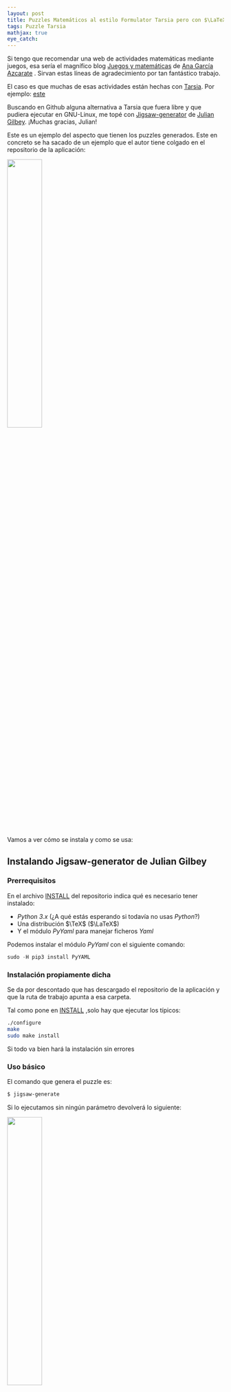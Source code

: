 ```yaml
---
layout: post
title: Puzzles Matemáticos al estilo Formulator Tarsia pero con $\LaTeX$ y Python
tags: Puzzle Tarsia
mathjax: true
eye_catch: 
---
```


Si tengo que recomendar una web de actividades matemáticas mediante juegos, esa sería el magnífico blog [Juegos y matemáticas](https://anagarciaazcarate.wordpress.com/) de [Ana García Azcarate](https://anagarciaazcarate.wordpress.com/author/anagarciaazcarate/) . Sirvan estas líneas de agradecimiento por tan fantástico trabajo.

El caso es que muchas de esas actividades están hechas con [Tarsia]( http://www.mmlsoft.com/index.php/products/tarsia). Por ejemplo: [este](https://anagarciaazcarate.wordpress.com/2018/11/20/puzle-hexagonal-de-las-rectas-paralelas/)

Buscando en Github alguna alternativa a Tarsia que fuera libre y que pudiera ejecutar en GNU-Linux, me topé con [Jigsaw-generator](https://github.com/juliangilbey/jigsaw-generator) de [Julian Gilbey](https://github.com/juliangilbey). ¡Muchas gracias, Julian!

Este es un ejemplo del aspecto que tienen los puzzles generados. Este en concreto se ha sacado de un ejemplo que el autor tiene colgado en el repositorio de la aplicación:

<img src="/assets/img/ejemplo_jigsaw.png" width="40%">

Vamos a ver cómo se instala y como se usa:

## Instalando Jigsaw-generator de Julian Gilbey

### Prerrequisitos

En el archivo [INSTALL](https://github.com/juliangilbey/jigsaw-generator/blob/master/INSTALL) del repositorio indica qué es necesario tener instalado:

* *Python 3.x* (¿A qué  estás esperando si todavía no usas *Python*?)
* Una distribución $\TeX$ ($\LaTeX$)
* Y el módulo *PyYaml* para manejar ficheros *Yaml*

Podemos instalar el módulo *PyYaml* con el siguiente comando:

```python
sudo -H pip3 install PyYAML
```

### Instalación propiamente dicha

Se da por descontado que has descargado el repositorio de la aplicación y que la ruta de trabajo apunta a esa carpeta.

Tal como pone en [INSTALL](https://github.com/juliangilbey/jigsaw-generator/blob/master/INSTALL) ,solo hay que ejecutar los típicos:

```bash
./configure
make
sudo make install
```

Si todo va bien hará la instalación sin errores

### Uso básico

El comando que genera el puzzle es:

```bash
$ jigsaw-generate
```

Si lo ejecutamos sin ningún parámetro devolverá lo siguiente:

<img src="/assets/img/cmd_jigsaw.png" width="40%">

El error que nos da indica que necesitamos pasarle un fichero *.yaml* con toda la información del puzzle:

Veamos el ejemplo que corresponde con la imagen del puzzle que hemos visto antes y que aparece en el repositorio del autor:

```yaml
# A hexagonal jigsaw puzzle, from http://www.mrbartonmaths.com/jigsaw.htm
format: 1
type: hexagon
title: Powers and roots
note: "The `?' means a number for you to fill in"
pairs:
    - ['$10^6\div10^3$', '$1000$']
    - ['$10^{23}\div10^{21}$', '$100$']
    - ['$9^4\times9^5$', '$9^9$']
    - ['$(3^2)^2$', '$81$']
    - ['$6\times6^2$', '$216$']
    - ['$2^4\div2^6$', '$\dfrac{1}{4}$']
    - - '$4^2\times4$'
      - puzzletext: '?'
        solutiontext: '$64$'
    - ['$2^6\times2$', '$128$']
    - ['$23.1^0$', '$1$']
    - ['$3^3\times3^3$', '$3^6$']
    - ['$\sqrt{64}-2^3$', '$0$']
    - ['$\dfrac{1}{5^2}\times\dfrac{1}{5}$', '$\dfrac{1}{5^3}$']
    - ['$5^2\div5^4$', '$\dfrac{1}{5^2}$']
    - ['$3^2\times3^3$', '$3^5$']
    - ['$(3^3)^3$', '$3^9$']
    - ['$2^3\div\sqrt{16}$', '$2$']
    - - '$2^6\div2^4$'
      - puzzletext: '?'
        solutiontext: '$4$'
    - ['$4^4\times4^4$', '$4^8$']
    - ['$\sqrt{49}$', '$7$']
    - ['$\sqrt{25}\times\sqrt{36}$', '$30$']
    - ['$\sqrt{144}\div\sqrt{16}$', '$3$']
    - ['$2^3\div2^4$', '$\dfrac{1}{2}$']
    - ['$2\times2^2\times2^2$', '$32$']
    - ['$10^2\times100$', '$10\,000$']
    - ['$3^6\div3^9$', '$\dfrac{1}{3^3}$']
    - ['$3^8\div3^5$', '$3^3$']
    - ['$5^5\div5\times5^2$', '$5^6$']
    - ['$9^9\times9^9$', '$9^{18}$']
    - ['$(9^9)^9$', '$9^{81}$']
    - ['$(4^4)^4$', '$4^{16}$']
edges:
    - '$-1$'
    - '$10$'
    - '$13^2\div13$'
    - '$39$'
    - '$13^3$'
    - '$108$'
    - '$\dfrac{1}{2}$'
    - '$\sqrt{128}$'
    - '$\sqrt{20}$'
    - '$2^{\frac{1}{2}}$'
    - '$\dfrac{3}{2}$'
	- '$9^{10}$'
```

El fichero *yaml* tiene una serie de campos:

* **format**: la versión del formato de archivo, debe tener 1 ya que solo hay una versión de la aplicación
* **type**: El tipo de rompecabezas que se está creando.
	* **smallhexagon**, que consta de 6 triángulos
	* **hexagon**, que consta de 24 triángulos
	* **triangle**,  que consiste en 16 triángulos más pequeños
	* **parquet**, que consta de 4 cuadrados y 8 triángulos.
* **title**: Título
* **textSize**: Tamaño del texto. Va de 0-9 siendo el 0 el más pequeño. Por defecto vale 5
* **note**: Subtítulo o nota explicativa arriba en la páginas
* **pairs**: Pares de ejercicio-solución. Se ponen entre corchetes y en código $\LaTeX$
* **edges**: Ejercicios que no se asocian a ninguna solución porque forman las esquinas del puzzle

Existen más opciones, para más detalle se remite a la documentación de la aplicación.

#### Ejemplo de uso

Vamos entonces a crear un puzzle sencillo:

El más sencillo es de tipo *smallhexagon* de 6 triángulos. Luego necesito 6 *pairs* y 6 *edges*. Creamos el fichero *prueba_angulos.yaml*:

```yaml
type: smallhexagon
title: Radianes y grados
note: "Identifica angulos iguales"
pairs:
    - ['$0$','$0$']
    - ['$90$','$\frac{\pi}{2}$']
    - ['$180$','$\pi$']
    - ['$270$','$\frac{3\pi}{2}$']
    - ['$360$','$2\pi$']
    - ['$45$','$\frac{\pi}{4}$']
edges:
    - '$\frac{\pi}{6}$'
    - '$\frac{2\pi}{6}$'
    - '$\frac{\pi}{3}$'
    - '$\frac{\pi}{5}$'
    - '$\frac{5\pi}{6}$'
    - '$\frac{2\pi}{6}$'

```

Solo nos queda ejecutar:

```bash
$ jigsaw-generate prueba_angulos.yaml
```

El resultado es:

<img src="/assets/img/hexagono_angulos.png" width="40%">

Y su solución:

<img src="../assets/img/hexagono_solucion.png" width="40%">



### Uso "pitónico"

...